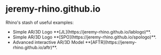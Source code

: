 # jeremy-rhino.github.io
 
Rhino's stash of useful examples:
<ul>
 <li>Simple AR/3D Logo **[JL](https://jeremy-rhino.github.io/lablogo)**.</li>
 <li>Simple AR/3D Logo **[SPO](https://jeremy-rhino.github.io/spologo)**.</li>
 <li>Advanced interactive AR/3D Model **[AFTR](https://jeremy-rhino.github.io/aftr)**.</li>
</ul>
